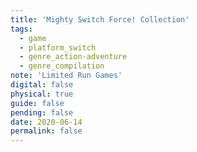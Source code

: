 ```yaml
---
title: 'Mighty Switch Force! Collection'
tags:
  - game
  - platform_switch
  - genre_action-adventure
  - genre_compilation
note: 'Limited Run Games'
digital: false
physical: true
guide: false
pending: false
date: 2020-06-14
permalink: false
---
```

